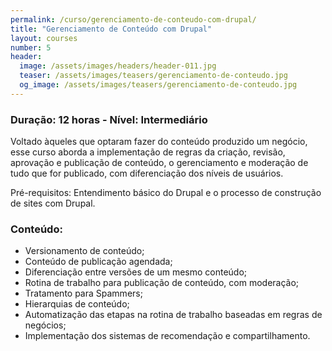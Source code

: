 ```yaml
---
permalink: /curso/gerenciamento-de-conteudo-com-drupal/
title: "Gerenciamento de Conteúdo com Drupal"
layout: courses
number: 5
header:
  image: /assets/images/headers/header-011.jpg
  teaser: /assets/images/teasers/gerenciamento-de-conteudo.jpg
  og_image: /assets/images/teasers/gerenciamento-de-conteudo.jpg
---
```


### Duração: 12 horas - Nível: Intermediário

Voltado àqueles que optaram fazer do conteúdo produzido um negócio, esse curso aborda a implementação de regras da criação, revisão, aprovação e publicação de conteúdo, o gerenciamento e moderação de tudo que for publicado, com diferenciação dos níveis de usuários.

Pré-requisitos: Entendimento básico do Drupal e o processo de construção de sites com Drupal.

### Conteúdo:

- Versionamento de conteúdo;
- Conteúdo de publicação agendada;
- Diferenciação entre versões de um mesmo conteúdo;
- Rotina de trabalho para publicação de conteúdo, com moderação;
- Tratamento para Spammers;
- Hierarquias de conteúdo;
- Automatização das etapas na rotina de trabalho baseadas em regras de negócios;
- Implementação dos sistemas de recomendação e compartilhamento.